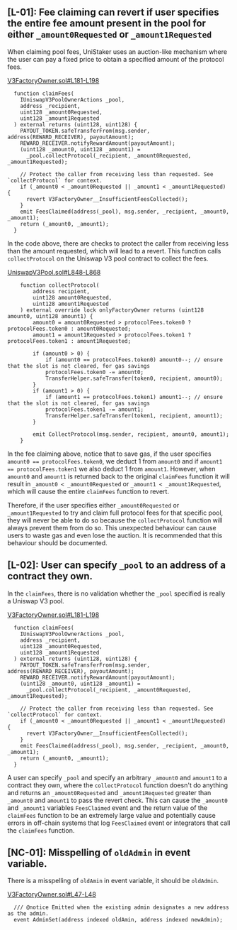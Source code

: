 ## [L-01]: Fee claiming can revert if user specifies the entire fee amount present in the pool for either `_amount0Requested` or `_amount1Requested`

When claiming pool fees, UniStaker uses an auction-like mechanism where the user can pay a fixed price to obtain a specified amount of the protocol fees.

[V3FactoryOwner.sol#L181-L198](https://github.com/code-423n4/2024-02-uniswap-foundation/blob/main/src/V3FactoryOwner.sol#L181-L198)
```solidity
  function claimFees(
    IUniswapV3PoolOwnerActions _pool,
    address _recipient,
    uint128 _amount0Requested,
    uint128 _amount1Requested
  ) external returns (uint128, uint128) {
    PAYOUT_TOKEN.safeTransferFrom(msg.sender, address(REWARD_RECEIVER), payoutAmount);
    REWARD_RECEIVER.notifyRewardAmount(payoutAmount);
    (uint128 _amount0, uint128 _amount1) =
      _pool.collectProtocol(_recipient, _amount0Requested, _amount1Requested);

    // Protect the caller from receiving less than requested. See `collectProtocol` for context.
    if (_amount0 < _amount0Requested || _amount1 < _amount1Requested) {
      revert V3FactoryOwner__InsufficientFeesCollected();
    }
    emit FeesClaimed(address(_pool), msg.sender, _recipient, _amount0, _amount1);
    return (_amount0, _amount1);
  }
```
In the code above, there are checks to protect the caller from receiving less than the amount requested, which will lead to a revert. This function calls `collectProtocol` on the Uniswap V3 pool contract to collect the fees.

[UniswapV3Pool.sol#L848-L868](https://github.com/Uniswap/v3-core/blob/main/contracts/UniswapV3Pool.sol#L848-L868)
```solidity
    function collectProtocol(
        address recipient,
        uint128 amount0Requested,
        uint128 amount1Requested
    ) external override lock onlyFactoryOwner returns (uint128 amount0, uint128 amount1) {
        amount0 = amount0Requested > protocolFees.token0 ? protocolFees.token0 : amount0Requested;
        amount1 = amount1Requested > protocolFees.token1 ? protocolFees.token1 : amount1Requested;

        if (amount0 > 0) {
            if (amount0 == protocolFees.token0) amount0--; // ensure that the slot is not cleared, for gas savings
            protocolFees.token0 -= amount0;
            TransferHelper.safeTransfer(token0, recipient, amount0);
        }
        if (amount1 > 0) {
            if (amount1 == protocolFees.token1) amount1--; // ensure that the slot is not cleared, for gas savings
            protocolFees.token1 -= amount1;
            TransferHelper.safeTransfer(token1, recipient, amount1);
        }

        emit CollectProtocol(msg.sender, recipient, amount0, amount1);
    }
```
In the fee claiming above, notice that to save gas, if the user specifies `amount0 == protocolFees.token0`, we deduct 1 from `amount0` and if `amount1 == protocolFees.token1` we also deduct 1 from `amount1`. However, when `amount0` and `amount1` is returned back to the original `claimFees` function it will result in `_amount0 < _amount0Requested` or `_amount1 < _amount1Requested`, which will cause the entire `claimFees` function to revert.

Therefore, if the user specifies either `_amount0Requested` or `_amount1Requested` to try and claim full protocol fees for that specific pool, they will never be able to do so because the `collectProtocol` function will always prevent them from do so. This unexpected behaviour can cause users to waste gas and even lose the auction. It is recommended that this behaviour should be documented.

## [L-02]: User can specify `_pool` to an address of a contract they own.

In the `claimFees`, there is no validation whether the `_pool` specified is really a Uniswap V3 pool.

[V3FactoryOwner.sol#L181-L198](https://github.com/code-423n4/2024-02-uniswap-foundation/blob/main/src/V3FactoryOwner.sol#L181-L198)
```solidity
  function claimFees(
    IUniswapV3PoolOwnerActions _pool,
    address _recipient,
    uint128 _amount0Requested,
    uint128 _amount1Requested
  ) external returns (uint128, uint128) {
    PAYOUT_TOKEN.safeTransferFrom(msg.sender, address(REWARD_RECEIVER), payoutAmount);
    REWARD_RECEIVER.notifyRewardAmount(payoutAmount);
    (uint128 _amount0, uint128 _amount1) =
      _pool.collectProtocol(_recipient, _amount0Requested, _amount1Requested);

    // Protect the caller from receiving less than requested. See `collectProtocol` for context.
    if (_amount0 < _amount0Requested || _amount1 < _amount1Requested) {
      revert V3FactoryOwner__InsufficientFeesCollected();
    }
    emit FeesClaimed(address(_pool), msg.sender, _recipient, _amount0, _amount1);
    return (_amount0, _amount1);
  }
```
A user can specify `_pool` and specify an arbitrary `_amount0` and `amount1` to a contract they own, where the `collectProtocol` function doesn't do anything and returns an `_amount0Requested` and `_amount1Requested` greater than `_amount0` and `amount1` to pass the revert check. This can cause the `_amount0` and `_amount1` variables `FeesClaimed` event and the return value of the `claimFees` function to be an extremely large value and potentially cause errors in off-chain systems that log `FeesClaimed` event or integrators that call the `claimFees` function.

## [NC-01]: Misspelling of `oldAdmin` in event variable.

There is a misspelling of `oldAmin` in event variable, it should be `oldAdmin`.

[V3FactoryOwner.sol#L47-L48](https://github.com/code-423n4/2024-02-uniswap-foundation/blob/main/src/V3FactoryOwner.sol#L47-L48)
```solidity
  /// @notice Emitted when the existing admin designates a new address as the admin.
  event AdminSet(address indexed oldAmin, address indexed newAdmin);
```